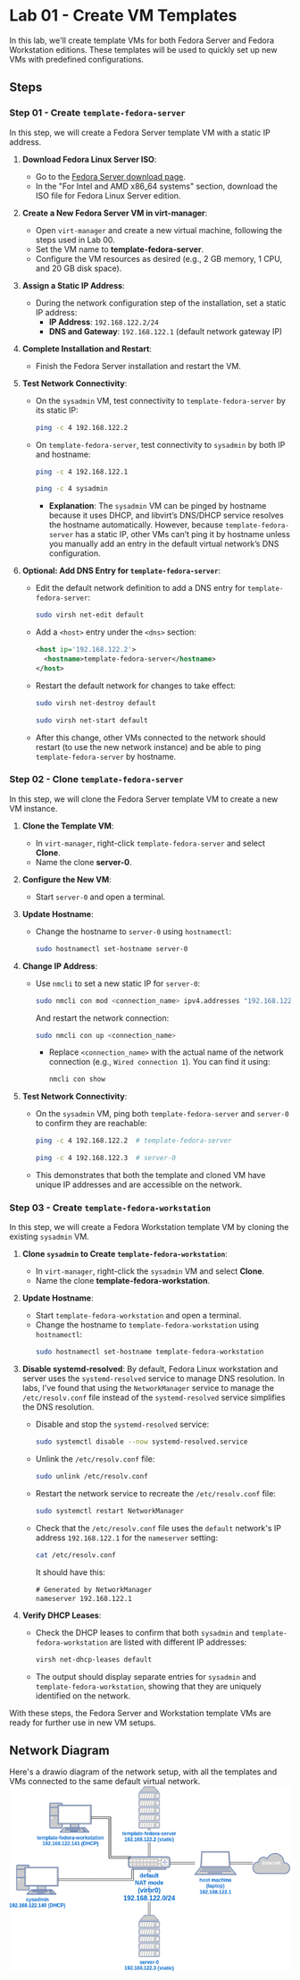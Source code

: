 # Lab 01 - Create VM Templates

In this lab, we'll create template VMs for both Fedora Server and Fedora Workstation editions. These templates will be used to quickly set up new VMs with predefined configurations.

## Steps

### Step 01 - Create `template-fedora-server`

In this step, we will create a Fedora Server template VM with a static IP address.

1. **Download Fedora Linux Server ISO**:
   - Go to the [Fedora Server download page](https://fedoraproject.org/server/download).
   - In the "For Intel and AMD x86_64 systems" section, download the ISO file for Fedora Linux Server edition.

2. **Create a New Fedora Server VM in virt-manager**:
   - Open `virt-manager` and create a new virtual machine, following the steps used in Lab 00.
   - Set the VM name to **template-fedora-server**.
   - Configure the VM resources as desired (e.g., 2 GB memory, 1 CPU, and 20 GB disk space).

3. **Assign a Static IP Address**:
   - During the network configuration step of the installation, set a static IP address:
     - **IP Address**: `192.168.122.2/24`
     - **DNS and Gateway**: `192.168.122.1` (default network gateway IP)

4. **Complete Installation and Restart**:
   - Finish the Fedora Server installation and restart the VM.

5. **Test Network Connectivity**:
   - On the `sysadmin` VM, test connectivity to `template-fedora-server` by its static IP:
     ```bash
     ping -c 4 192.168.122.2
     ```
   - On `template-fedora-server`, test connectivity to `sysadmin` by both IP and hostname:
     ```bash
     ping -c 4 192.168.122.1
     ```
     ```bash
     ping -c 4 sysadmin
     ```
     - **Explanation**: The `sysadmin` VM can be pinged by hostname because it uses DHCP, and libvirt’s DNS/DHCP service resolves the hostname automatically. However, because `template-fedora-server` has a static IP, other VMs can’t ping it by hostname unless you manually add an entry in the default virtual network’s DNS configuration.

6. **Optional: Add DNS Entry for `template-fedora-server`**:
   - Edit the default network definition to add a DNS entry for `template-fedora-server`:
     ```bash
     sudo virsh net-edit default
     ```
   - Add a `<host>` entry under the `<dns>` section:
     ```xml
     <host ip='192.168.122.2'>
       <hostname>template-fedora-server</hostname>
     </host>
     ```
   - Restart the default network for changes to take effect:
     ```bash
     sudo virsh net-destroy default
     ```

     ```bash
     sudo virsh net-start default
     ```
   - After this change, other VMs connected to the network should restart (to use the new network instance) and be able to ping `template-fedora-server` by hostname.

### Step 02 - Clone `template-fedora-server`

In this step, we will clone the Fedora Server template VM to create a new VM instance.

1. **Clone the Template VM**:
   - In `virt-manager`, right-click `template-fedora-server` and select **Clone**.
   - Name the clone **server-0**.

2. **Configure the New VM**:
   - Start `server-0` and open a terminal.

3. **Update Hostname**:
   - Change the hostname to `server-0` using `hostnamectl`:
     ```bash
     sudo hostnamectl set-hostname server-0
     ```

4. **Change IP Address**:
   - Use `nmcli` to set a new static IP for `server-0`:
     ```bash
     sudo nmcli con mod <connection_name> ipv4.addresses "192.168.122.3/24" ipv4.gateway "192.168.122.1" ipv4.dns "192.168.122.1" ipv4.method manual
     ```

     And restart the network connection:
     ```bash
     sudo nmcli con up <connection_name>
     ```
     - Replace `<connection_name>` with the actual name of the network connection (e.g., `Wired connection 1`). You can find it using:
       ```bash
       nmcli con show
       ```

5. **Test Network Connectivity**:
   - On the `sysadmin` VM, ping both `template-fedora-server` and `server-0` to confirm they are reachable:
     ```bash
     ping -c 4 192.168.122.2  # template-fedora-server
     ```
     ```bash
     ping -c 4 192.168.122.3  # server-0
     ```
   - This demonstrates that both the template and cloned VM have unique IP addresses and are accessible on the network.

### Step 03 - Create `template-fedora-workstation`

In this step, we will create a Fedora Workstation template VM by cloning the existing `sysadmin` VM.

1. **Clone `sysadmin` to Create `template-fedora-workstation`**:
   - In `virt-manager`, right-click the `sysadmin` VM and select **Clone**.
   - Name the clone **template-fedora-workstation**.

2. **Update Hostname**:
   - Start `template-fedora-workstation` and open a terminal.
   - Change the hostname to `template-fedora-workstation` using `hostnamectl`:
     ```bash
     sudo hostnamectl set-hostname template-fedora-workstation
     ```
3. **Disable systemd-resolved**:
   By default, Fedora Linux workstation and server uses the `systemd-resolved` service to manage DNS resolution. In labs, I've found that using the `NetworkManager` service to manage the `/etc/resolv.conf` file instead of the `systemd-resolved` service simplifies the DNS resolution.
   - Disable and stop the `systemd-resolved` service:
     ```bash
     sudo systemctl disable --now systemd-resolved.service
     ```
   - Unlink the `/etc/resolv.conf` file:
     ```bash
     sudo unlink /etc/resolv.conf
     ```
   - Restart the network service to recreate the `/etc/resolv.conf` file:
     ```bash
     sudo systemctl restart NetworkManager
     ```
   - Check that the `/etc/resolv.conf` file uses the `default` network's IP address `192.168.122.1` for the `nameserver` setting:
     ```bash
     cat /etc/resolv.conf
     ```
      It should have this:
      ```
      # Generated by NetworkManager
      nameserver 192.168.122.1
      ```

4. **Verify DHCP Leases**:
   - Check the DHCP leases to confirm that both `sysadmin` and `template-fedora-workstation` are listed with different IP addresses:
     ```bash
     virsh net-dhcp-leases default
     ```
   - The output should display separate entries for `sysadmin` and `template-fedora-workstation`, showing that they are uniquely identified on the network.

With these steps, the Fedora Server and Workstation template VMs are ready for further use in new VM setups.

## Network Diagram
Here's a drawio diagram of the network setup, with all the templates and VMs connected to the same default virtual network.
![template VMs diagram](./template-vms-diagram.drawio.png)